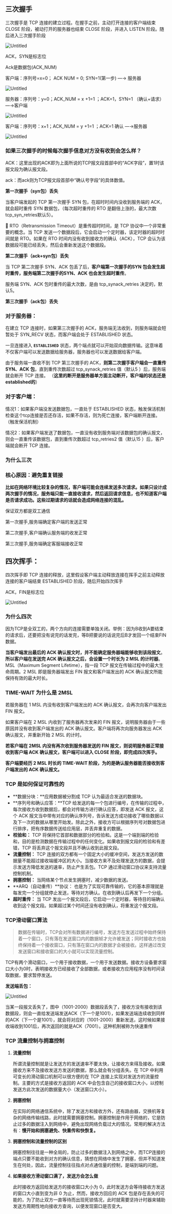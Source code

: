 
## 三次握手

三次握手是 TCP 连接的建立过程。在握手之前，主动打开连接的客户端结束 CLOSE 阶段，被动打开的服务器也结束 CLOSE 阶段，并进入 LISTEN 阶段。随后进入三次握手阶段

![Untitled](Untitled%205.jpeg)

ACK，SYN是标志位

Ack是数据包(ACK_NUM)

客户端：序列号=x=0； ACK NUM = 0; SYN=1(第一步)  —→ 服务器

![Untitled](Untitled%2025.png)

服务器：序列号：y=0；ACK_NUM = x +1=1 ；ACK=1，SYN=1 （确认+请求） —→客户端

![Untitled](Untitled%2026.png)

客户端：序列号：x+1；ACK_NUM = y +1=1 ；ACK=1 确认 —→服务器

![Untitled](Untitled%2027.png)

### 如果三次握手的时候每次握手信息对方没有收到会怎么样？

ACK：这里出现的ACK即为上面所说的TCP报文段首部中的“ACK字段”，置1时该报文段为确认报文段。

ack：而ack则为TCP报文段首部中“确认号字段”的具体数值。

**第一次握手（syn包）丢失**

当客户端发起的 TCP 第一次握手 SYN 包，在超时时间内没收到服务端的 ACK，就会超时重传 SYN 数据包，（每次超时重传的 RTO 是翻倍上涨的，最大次数tcp_syn_retries默认5）。

<aside>
🚧 RTO（Retransmission Timeout）是重传超时时间，是 TCP 协议中一个非常重要的概念。当 TCP 发送一个数据段后，它会启动一个定时器，该定时器的超时时间就是 RTO。如果在 RTO 时间内没有收到接收方的确认（ACK），TCP 会认为该数据段可能已经丢失，然后会重新发送这个数据段。

</aside>

**第二次握手（ack+syn包）丢失**

当 TCP 第二次握手 SYN、ACK 包丢了后，**客户端第一次握手的SYN 包会发生超时重传，服务端第二次握手的SYN、ACK 也会发生超时重传**。

服务端 SYN、ACK 包时重传的最大次数，是由 tcp_synack_retries 决定的，默认5。

**第三次握手（ack包）丢失**

### 对于服务器：

在建立 TCP 连接时，如果第三次握手的 ACK，服务端无法收到，则服务端就会短暂处于 SYN_RECV 状态，而客户端会处于 ESTABLISHED 状态。

一旦连接进入 **`ESTABLISHED`** 状态，两个端点就可以开始双向数据传输。这意味着不仅客户端可以发送数据给服务器，服务器也可以发送数据给客户端。

由于服务端一直收不到 TCP 第三次握手的 ACK，**则第二次握手客户端会一直重传 SYN、ACK 包**，直到重传次数超过 tcp_synack_retries 值（默认5 ）后，服务端就会断开 TCP 连接。 （**这里的断开是服务器单方面主动断开，客户端的状态还是established的**）

### 对于客户端：

情况1：如果客户端没发送数据包，一直处于 ESTABLISHED 状态，触发保活机制检查这个tcp连接是否还存活，如果不存活，则为死亡连接，客户端断开连接。 （触发保活机制）

情况2：如果客户端发送了数据包，一直没有收到服务端对该数据包的确认报文，则会一直重传该数据包，直到重传次数超过 tcp_retries2 值（默认15 ）后，客户端就会断开 TCP 连接。

### 为什么三次

### 核心原因：避免重复链接

**比如在网络环境比较复杂的情况，客户端可能会连续发送多次请求。如果只设计成两次握手的情况，服务端只能一直接收请求，然后返回请求信息，也不知道客户端是否请求成功。这些过期请求的话就会造成网络连接的混乱。**

保证双方都是双工通信

第一次握手,服务端确定客户端的发送正常

第二次握手,客户端确认服务端的收发正常

第三次握手,服务端确定客服端接收正常

## 四次挥手：

四次挥手即 TCP 连接的释放，这里假设客户端主动释放连接在挥手之前主动释放连接的客户端结束 ESTABLISHED 阶段，随后开始四次挥手

ACK，FIN是标志位

![Untitled](Untitled%2028.png)

### 为什么四次

因为TCP是全双工的，两个方向的连接需要单独关闭。举例：因为B收到A要结束的请求后，还要把没有说完的话发完，等B把要说的话说完后B才发回一个结束FIN数据。

**当客户端发出最后的 ACK 确认报文时，并不能确定服务器端能够收到该段报文**。**所以客户端在发送完 ACK 确认报文之后，会设置一个时长为 2 MSL 的计时器**。MSL（Maximum Segment Lifetime），指一段 TCP 报文在传输过程中的最大生命周期。2 MSL 即是服务器端发出 FIN 报文和客户端发出的 ACK 确认报文所能保持有效的最大时长。

### **TIME-WAIT** 为什么是 2MSL

若服务器在 1 MSL 内没有收到客户端发出的 ACK 确认报文，会再次向客户端发出 FIN 报文。

如果客户端在 2 MSL 内收到了服务器再次发来的 FIN 报文，说明服务器由于一些原因并没有收到客户端发出的 ACK 确认报文。客户端将再次向服务器发出 ACK 确认报文，并重新开始 2 MSL 的计时。

**若客户端在 2MSL 内没有再次收到服务器发送的 FIN 报文，则说明服务器正常接收到客户端 ACK 确认报文，客户端可以进入 CLOSE 阶段，即完成四次挥手。**

**客户端要经历 2 MSL 时长的 TIME-WAIT 阶段，为的是确认服务器能否接收到客户端发出的 ACK 确认报文。**

### TCP 是如何保证可靠性的

- **数据分块：**应用数据被分割成 TCP 认为最适合发送的数据块。
- **序列号和确认应答：**TCP 给发送的每一个包进行编号，在传输的过程中，每次接收方收到数据后，都会对传输方进行确认应答，即发送 ACK 报文，这个 ACK 报文当中带有对应的确认序列号，告诉发送方成功接收了哪些数据以及下一次的数据从哪里开始发。除此之外，接收方可以根据序列号对数据包进行排序，把有序数据传送给应用层，并丢弃重复的数据。
- **校验和：** TCP 将保持它首部和数据部分的检验和。这是一个端到端的检验和，目的是检测数据在传输过程中的任何变化。如果收到报文段的检验和有差错，TCP 将丢弃这个报文段并且不确认收到此报文段。
- **流量控制：** TCP 连接的双方都有一个固定大小的缓冲空间，发送方发送的数据量不能超过接收端缓冲区的大小。当接收方来不及处理发送方的数据，会提示发送方降低发送的速率，防止产生丢包。TCP 通过滑动窗口协议来支持流量控制机制。
- **拥塞控制：** 当网络某个节点发生拥塞时，减少数据的发送。
- **ARQ（自动重传）**协议： 也是为了实现可靠传输的，它的基本原理就是每发完一个分组就停止发送，等待对方确认。在收到确认后再发下一个分组。
- **超时重传：** 当 TCP 发出一个报文段后，它启动一个定时器，等待目的端确认收到这个报文段。如果超过某个时间还没有收到确认，将重发这个报文段。

### TCP滑动窗口算法

> 数据在传输时，TCP会对所有数据进行编号，发送方在发送过程中始终保持着一个窗口，只有落在发送窗口内的数据帧才允许被发送；同时接收方也始终保持着一个接收窗口，只有落在窗口内的数据才会被接收。这样通过改变发送窗口和接收窗口的大小就可以实现流量控制。
> 

TCP有两个滑动窗口，一个用于接收数据，一个用于发送数据。接收方设备要求窗口大小为0时，表明接收方已经接收了全部数据，或者接收方应用程序没有时间读取数据，要求暂停发送。

**发送端丢包：**

![Untitled](Untitled%206.jpeg)

当某一段报文丢失了，图中（1001-2000）数据段丢失了，接收方没有接收到该数据段，则会一直给发送端发送ACK（下一个是1001），如果发送端连续收到同样的ACK（下一个是1001），就会将对应的（1001-2000）重新发送，这时候如果接收端收到1001后，再次返回的就是ACK（7001）。这种机制被称为快速重传

### TCP 流量控制与拥塞控制

1. **流量控制**
    
    所谓流量控制就是让发送方的发送速率不要太快，让接收方来得及接收。如果接收方来不及接收发送方发送的数据，那么就会有分组丢失。在 TCP 中利用可变长的滑动窗口机制可以很方便的在 TCP 连接上实现对发送方的流量控制。主要的方式是接收方返回的 ACK 中会包含自己的接收窗口大小，以控制发送方此次发送的数据量大小（发送窗口大小）。
    
2. **拥塞控制**
    
    在实际的网络通信系统中，除了发送方和接收方外，还有路由器，交换机等复杂的网络传输线路，此时就需要拥塞控制。拥塞控制是作用于网络的，它是防止过多的数据注入到网络中，避免出现网络负载过大的情况。常用的解决方法有：**慢开始和拥塞避免、快重传和快恢复。**
    
3. **拥塞控制和流量控制的区别**
    
    拥塞控制往往是一种全局的，防止过多的数据注入到网络之中，而TCP连接的端点只要不能收到对方的确认信息，猜想在网络中发生了拥塞，但并不知道发生在何处，因此，流量控制往往指点对点通信量的控制，是端到端的问题。
    
4. **如果接收方滑动窗口满了，发送方会怎么做**
    
    此时接收方返回给发送方的接收窗口大小为 0，此时发送方会等待接收方发送的窗口大小直到变为非 0 为止，然而，接收方回应的 ACK 包是存在丢失的可能的，为了防止双方一直等待而出现死锁情况，此时就需要坚持计时器来辅助发送方周期性地向接收方查询，以便发现窗口是否变大。